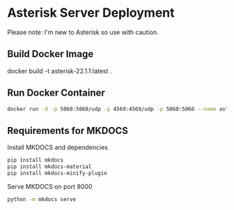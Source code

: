 # Asterisk Server Deployment

Please note: I'm new to Asterisk so use with caution.

## Build Docker Image
docker build -t asterisk-22.1.1:latest .

## Run Docker Container 
``` bash
docker run -d -p 5060:5060/udp -p 4569:4569/udp -p 5060:5060 --name asterisk asterisk-22.1.1
```

## Requirements for MKDOCS

Install MKDOCS and dependencies
``` bash
pip install mkdocs
pip install mkdocs-material
pip install mkdocs-minify-plugin
```

Serve MKDOCS on port 8000
``` bash
python -m mkdocs serve
```

